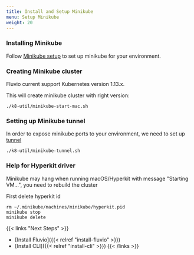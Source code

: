 ```yaml
---
title: Install and Setup Minikube
menu: Setup Minikube
weight: 20
---
```


### Installing Minikube

Follow [Minikube setup](https://minikube.sigs.k8s.io/docs/start) to set up minikube for your environment.

### Creating Minikube cluster

Fluvio current support Kubernetes version 1.13.x.

This will create minikube cluster with right version:

```
./k8-util/minikube-start-mac.sh
```

### Setting up Minikube tunnel

In order to expose minikube ports to your environment, we need to set up [tunnel](https://minikube.sigs.k8s.io/docs/tasks/loadbalancer/)

```
./k8-util/minikube-tunnel.sh
```


### Help for Hyperkit driver
Minikube may hang when running macOS/Hyperkit with message "Starting VM...", you need to rebuild the cluster

First delete hyperkit id
```
rm ~/.minikube/machines/minikube/hyperkit.pid
minikube stop
minikube delete
``` 

{{< links "Next Steps" >}}
* [Install Fluvio]({{< relref "install-fluvio" >}})
* [Install CLI]({{< relref "install-cli" >}})
{{< /links >}}
